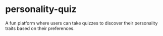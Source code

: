# personality-quiz
A fun platform where users can take quizzes to discover their personality traits based on their preferences.
